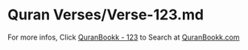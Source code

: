 # Quran Verses/Verse-123.md 

For more infos, Click [QuranBookk - 123](https://www.quranbookk.com/quran/search?q=123) to Search at [QuranBookk.com](http://quranbookk.com/)